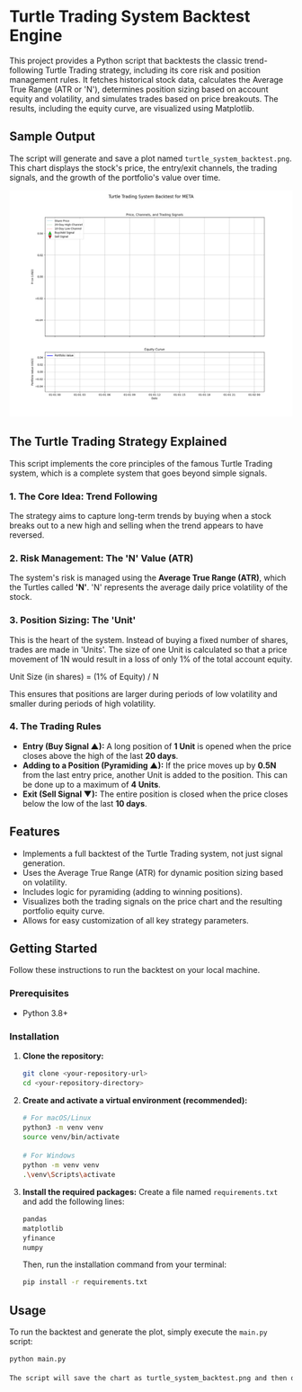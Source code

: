# Turtle Trading System Backtest Engine

This project provides a Python script that backtests the classic trend-following Turtle Trading strategy, including its core risk and position management rules. It fetches historical stock data, calculates the Average True Range (ATR or 'N'), determines position sizing based on account equity and volatility, and simulates trades based on price breakouts. The results, including the equity curve, are visualized using Matplotlib.

## Sample Output

The script will generate and save a plot named `turtle_system_backtest.png`. This chart displays the stock's price, the entry/exit channels, the trading signals, and the growth of the portfolio's value over time.

![Sample Plot of Turtle Trading System Backtest](turtle_system_backtest.png)

## The Turtle Trading Strategy Explained

This script implements the core principles of the famous Turtle Trading system, which is a complete system that goes beyond simple signals.

### 1. The Core Idea: Trend Following
The strategy aims to capture long-term trends by buying when a stock breaks out to a new high and selling when the trend appears to have reversed.

### 2. Risk Management: The 'N' Value (ATR)
The system's risk is managed using the **Average True Range (ATR)**, which the Turtles called **'N'**. 'N' represents the average daily price volatility of the stock.

### 3. Position Sizing: The 'Unit'
This is the heart of the system. Instead of buying a fixed number of shares, trades are made in 'Units'. The size of one Unit is calculated so that a price movement of 1N would result in a loss of only 1% of the total account equity.

Unit Size (in shares) = (1% of Equity) / N

This ensures that positions are larger during periods of low volatility and smaller during periods of high volatility.

### 4. The Trading Rules
- **Entry (Buy Signal ▲):** A long position of **1 Unit** is opened when the price closes above the high of the last **20 days**.
- **Adding to a Position (Pyramiding ▲):** If the price moves up by **0.5N** from the last entry price, another Unit is added to the position. This can be done up to a maximum of **4 Units**.
- **Exit (Sell Signal ▼):** The entire position is closed when the price closes below the low of the last **10 days**.

## Features

- Implements a full backtest of the Turtle Trading system, not just signal generation.
- Uses the Average True Range (ATR) for dynamic position sizing based on volatility.
- Includes logic for pyramiding (adding to winning positions).
- Visualizes both the trading signals on the price chart and the resulting portfolio equity curve.
- Allows for easy customization of all key strategy parameters.

## Getting Started

Follow these instructions to run the backtest on your local machine.

### Prerequisites

- Python 3.8+

### Installation

1.  **Clone the repository:**
    ```bash
    git clone <your-repository-url>
    cd <your-repository-directory>
    ```

2.  **Create and activate a virtual environment (recommended):**
    ```bash
    # For macOS/Linux
    python3 -m venv venv
    source venv/bin/activate

    # For Windows
    python -m venv venv
    .\venv\Scripts\activate
    ```

3.  **Install the required packages:**
    Create a file named `requirements.txt` and add the following lines:
    ```txt
    pandas
    matplotlib
    yfinance
    numpy
    ```
    Then, run the installation command from your terminal:
    ```bash
    pip install -r requirements.txt
    ```

## Usage

To run the backtest and generate the plot, simply execute the `main.py` script:
```bash
python main.py

The script will save the chart as turtle_system_backtest.png and then display it on your screen.

 

